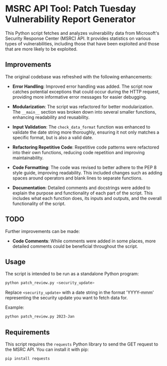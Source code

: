# MSRC API Tool: Patch Tuesday Vulnerability Report Generator 

This Python script fetches and analyzes vulnerability data from Microsoft's Security Response Center (MSRC) API. It provides statistics on various types of vulnerabilities, including those that have been exploited and those that are more likely to be exploited.

## Improvements

The original codebase was refreshed with the following enhancements:

- **Error Handling**: Improved error handling was added. The script now catches potential exceptions that could occur during the HTTP request, providing more informative error messages for easier debugging.

- **Modularization**: The script was refactored for better modularization. The `__main__` section was broken down into several smaller functions, enhancing readability and reusability.

- **Input Validation**: The `check_data_format` function was enhanced to validate the date string more thoroughly, ensuring it not only matches a specific format, but is also a valid date.

- **Refactoring Repetitive Code**: Repetitive code patterns were refactored into their own functions, reducing code repetition and improving maintainability.

- **Code Formatting**: The code was revised to better adhere to the PEP 8 style guide, improving readability. This included changes such as adding spaces around operators and blank lines to separate functions.

- **Documentation**: Detailed comments and docstrings were added to explain the purpose and functionality of each part of the script. This includes what each function does, its inputs and outputs, and the overall functionality of the script.

## TODO

Further improvements can be made:

- **Code Comments**: While comments were added in some places, more detailed comments could be beneficial throughout the script.

## Usage

The script is intended to be run as a standalone Python program:

```bash
python patch_review.py <security_update>
```

Replace `<security_update>` with a date string in the format 'YYYY-mmm' representing the security update you want to fetch data for.

Example:

```bash
python patch_review.py 2023-Jan
```

## Requirements

This script requires the `requests` Python library to send the GET request to the MSRC API. You can install it with pip:

```bash
pip install requests
```

